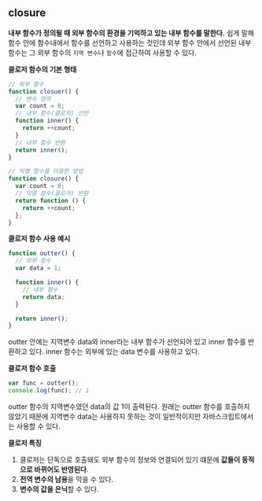 ## closure

**내부 함수가 정의될 때 외부 함수의 환경을 기억하고 있는 내부 함수를 말한다.**
쉽게 말해 함수 안에 함수내에서 함수를 선언하고 사용하는 것인데
외부 함수 안에서 선언된 내부 함수는 그 외부 함수의 `지역 변수`나 `함수`에 접근하여 사용할 수 있다.

**클로저 함수의 기본 형태**

```js
// 외부 함수
function closuer() {
  // 변수 정의
  var count = 0;
  // 내부 함수(클로저) 선언
  function inner() {
    return ++count;
  }
  // 내부 함수 반환
  return inner();
}

// 익명 함수를 이용한 방법
function closure() {
  var count = 0;
  // 익명 함수(클로저) 반환
  return function () {
    return ++count;
  };
}
```

**클로저 함수 사용 예시**

```js
function outter() {
  // 외부 함수
  var data = 1;

  function inner() {
    // 내부 함수
    return data;
  }

  return inner();
}
```

outter 안에는 지역변수 data와 inner라는 내부 함수가 선언되어 있고 inner 함수를 반환하고 있다.
inner 함수는 외부에 있는 data 변수를 사용하고 있다.

**클로저 함수 호출**

```js
var func = outter();
console.log(func); // 1
```

outter 함수의 지역변수였던 data의 값 1이 출력된다.
원래는 outter 함수를 호출하지 않았기 때문에 지역변수 data는 사용하지 못하는 것이 일반적이지만 자바스크립트에서는 사용할 수 있다.

**클로저 특징**

1. 클로저는 단독으로 호출돼도 외부 함수의 정보와 연결되어 있기 떄문에 **값들이 동적으로 바뀌어도 반영된다**.
2. **전역 변수의 남용**을 막을 수 있다.
3. **변수의 값을 은닉**할 수 있다.
